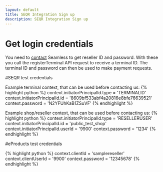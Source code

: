 ```yaml
---
layout: default
title: SEQR Integration Sign up
description: SEQR Integration Sign up
---
```


# Get login credentials

You need to [contact](/contact) Seamless to get reseller ID and password. With these you call the registerTerminal API request to receive a terminal ID. The terminal ID and password can then be used to make payment requests.


#SEQR test credentials

Example terminal context, that can be used before contacting us:
{% highlight python %}
context.initiatorPrincipalId.type = 'TERMINALID'
context.initiatorPrincipalId.id = '8609bf533abf4a20816e8bfe76639521'
context.password = 'N2YFUhKaB1ZSuVF'
{% endhighlight %}

Example shop/reseller context, that can be used before contacting us:
{% highlight python %}
context.initiatorPrincipalId.type = 'RESELLERUSER'
context.initiatorPrincipalId.id = 'public_test_shop'
context.initiatorPrincipalId.userId = '9900'
context.password = '1234'
{% endhighlight %}

#eProducts test credentials

{% highlight python %}
context.clientId = 'samplereseller'
context.clientUserId = '9900'
context.password = '12345678'
{% endhighlight %}





